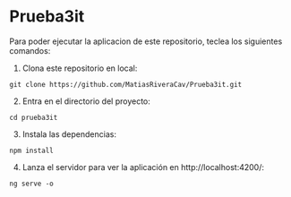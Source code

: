 # Prueba3it

Para poder ejecutar la aplicacion de este repositorio, teclea los siguientes comandos:

1. Clona este repositorio en local:

```console
git clone https://github.com/MatiasRiveraCav/Prueba3it.git
```

2. Entra en el directorio del proyecto:

```console
cd prueba3it
```

3. Instala las dependencias:

```console
npm install
```

4. Lanza el servidor para ver la aplicación en http://localhost:4200/:

```console
ng serve -o
```
